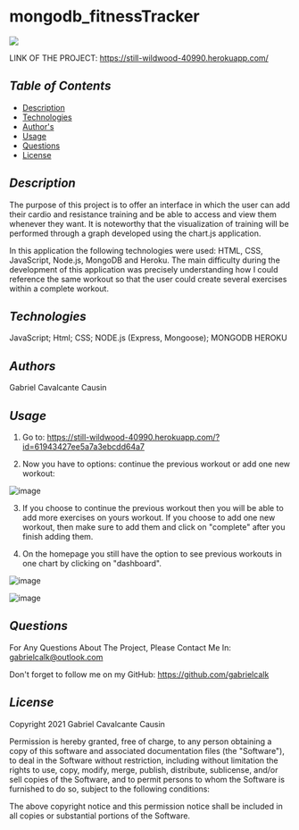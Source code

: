 # mongodb_fitnessTracker

<img src='https://img.shields.io/badge/license-MIT-yellow'>

LINK OF THE PROJECT: https://still-wildwood-40990.herokuapp.com/
    

## *Table of Contents*
- [Description](#description)
- [Technologies](#technologies)
- [Author's](#authors)
- [Usage](#usage)
- [Questions](#questions)
- [License](#license)
    


## *Description*
The purpose of this project is to offer an interface in which the user can add their cardio and resistance training and be able to access and view them whenever they want. It is noteworthy that the visualization of training will be performed through a graph developed using the chart.js application.

In this application the following technologies were used: HTML, CSS, JavaScript, Node.js, MongoDB and Heroku. The main difficulty during the development of this application was precisely understanding how I could reference the same workout so that the user could create several exercises within a complete workout.



## *Technologies*
JavaScript;
Html;
CSS;
NODE.js (Express, Mongoose);
MONGODB
HEROKU


## *Authors*
Gabriel Cavalcante Causin



## *Usage*
1) Go to: https://still-wildwood-40990.herokuapp.com/?id=61943427ee5a7a3ebcdd64a7

2) Now you have to options: continue the previous workout or add one new workout:

![image](https://user-images.githubusercontent.com/89816900/142094676-a9de8cde-0c99-4603-8b13-e810659382d3.png)

3) If you choose to continue the previous workout then you will be able to add more exercises on yours workout. If you choose to add one new workout, then make sure to add them and click on "complete" after you finish adding them.

4) On the homepage you still have the option to see previous workouts in one chart by clicking on "dashboard".

![image](https://user-images.githubusercontent.com/89816900/142094949-80c4e5ee-c521-477f-9f8f-b75aafa280fb.png)

![image](https://user-images.githubusercontent.com/89816900/142094989-1aab890c-9566-496d-b64b-51f09c4526c3.png)


## *Questions*
For Any Questions About The Project, Please Contact Me In:
gabrielcalk@outlook.com

Don't forget to follow me on my GitHub: https://github.com/gabrielcalk



## *License*
Copyright 2021 Gabriel Cavalcante Causin

Permission is hereby granted, free of charge, to any person obtaining a copy of this software and associated documentation files (the "Software"), to deal in the Software without restriction, including without limitation the rights to use, copy, modify, merge, publish, distribute, sublicense, and/or sell copies of the Software, and to permit persons to whom the Software is furnished to do so, subject to the following conditions:

The above copyright notice and this permission notice shall be included in all copies or substantial portions of the Software.
